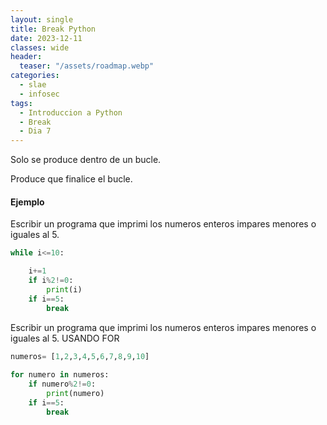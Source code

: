 ```yaml
---
layout: single
title: Break Python
date: 2023-12-11
classes: wide
header:
  teaser: "/assets/roadmap.webp"
categories:
  - slae
  - infosec
tags:
  - Introduccion a Python
  - Break
  - Dia 7
---
```


Solo se produce dentro de un bucle.

Produce que finalice el bucle.

#### Ejemplo

Escribir un programa que imprimi los numeros enteros impares menores o iguales al 5.

```python
while i<=10:

    i+=1
    if i%2!=0:
        print(i)
    if i==5:
        break
```


Escribir un programa que imprimi los numeros enteros impares menores o iguales al 5. USANDO FOR

```python
numeros= [1,2,3,4,5,6,7,8,9,10]
  
for numero in numeros:
    if numero%2!=0:
        print(numero)
    if i==5:
        break
```
